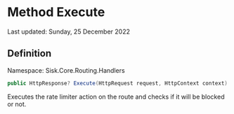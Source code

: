 # Method Execute
Last updated: Sunday, 25 December 2022

## Definition
Namespace: Sisk.Core.Routing.Handlers

```csharp
public HttpResponse? Execute(HttpRequest request, HttpContext context)
```

Executes the rate limiter action on the route and checks if it will be blocked or not.


